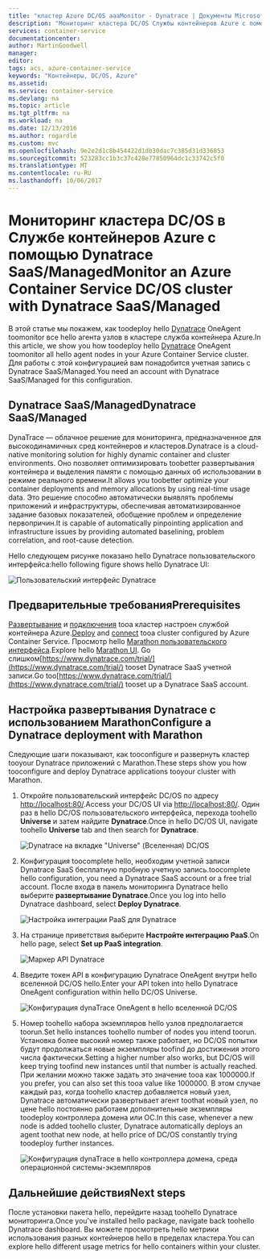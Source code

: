 ```yaml
---
title: "кластер Azure DC/OS aaaMonitor - Dynatrace | Документы Microsoft"
description: "Мониторинг кластера DC/OS Службы контейнеров Azure с помощью Dynatrace. Развертывание hello Dynatrace OneAgent с помощью панели мониторинга DC/OS hello."
services: container-service
documentationcenter: 
author: MartinGoodwell
manager: 
editor: 
tags: acs, azure-container-service
keywords: "Контейнеры, DC/OS, Azure"
ms.assetid: 
ms.service: container-service
ms.devlang: na
ms.topic: article
ms.tgt_pltfrm: na
ms.workload: na
ms.date: 12/13/2016
ms.author: rogardle
ms.custom: mvc
ms.openlocfilehash: 9e2e2d1c8b454422d1db30dac7c385d31d336853
ms.sourcegitcommit: 523283cc1b3c37c428e77850964dc1c33742c5f0
ms.translationtype: MT
ms.contentlocale: ru-RU
ms.lasthandoff: 10/06/2017
---
```

# <a name="monitor-an-azure-container-service-dcos-cluster-with-dynatrace-saasmanaged"></a><span data-ttu-id="fcb91-105">Мониторинг кластера DC/OS в Службе контейнеров Azure с помощью Dynatrace SaaS/Managed</span><span class="sxs-lookup"><span data-stu-id="fcb91-105">Monitor an Azure Container Service DC/OS cluster with Dynatrace SaaS/Managed</span></span>
<span data-ttu-id="fcb91-106">В этой статье мы покажем, как toodeploy hello [Dynatrace](https://www.dynatrace.com/) OneAgent toomonitor все hello агента узлов в кластере служба контейнера Azure.</span><span class="sxs-lookup"><span data-stu-id="fcb91-106">In this article, we show you how toodeploy hello [Dynatrace](https://www.dynatrace.com/) OneAgent toomonitor all hello agent nodes in your Azure Container Service cluster.</span></span> <span data-ttu-id="fcb91-107">Для работы с этой конфигурацией вам понадобится учетная запись с Dynatrace SaaS/Managed.</span><span class="sxs-lookup"><span data-stu-id="fcb91-107">You need an account with Dynatrace SaaS/Managed for this configuration.</span></span> 

## <a name="dynatrace-saasmanaged"></a><span data-ttu-id="fcb91-108">Dynatrace SaaS/Managed</span><span class="sxs-lookup"><span data-stu-id="fcb91-108">Dynatrace SaaS/Managed</span></span>
<span data-ttu-id="fcb91-109">DynaTrace — облачное решение для мониторинга, предназначенное для высокодинамичных сред контейнеров и кластеров.</span><span class="sxs-lookup"><span data-stu-id="fcb91-109">Dynatrace is a cloud-native monitoring solution for highly dynamic container and cluster environments.</span></span> <span data-ttu-id="fcb91-110">Оно позволяет оптимизировать toobetter развертывания контейнера и выделения памяти с помощью данных об использовании в режиме реального времени.</span><span class="sxs-lookup"><span data-stu-id="fcb91-110">It allows you toobetter optimize your container deployments and memory allocations by using real-time usage data.</span></span> <span data-ttu-id="fcb91-111">Это решение способно автоматически выявлять проблемы приложений и инфраструктуры, обеспечивая автоматизированное задание базовых показателей, обобщение проблем и определение первопричин.</span><span class="sxs-lookup"><span data-stu-id="fcb91-111">It is capable of automatically pinpointing application and infrastructure issues by providing automated baselining, problem correlation, and root-cause detection.</span></span>

<span data-ttu-id="fcb91-112">Hello следующем рисунке показано hello Dynatrace пользовательского интерфейса:</span><span class="sxs-lookup"><span data-stu-id="fcb91-112">hello following figure shows hello Dynatrace UI:</span></span>

![Пользовательский интерфейс Dynatrace](./media/container-service-monitoring-dynatrace/dynatrace.png)

## <a name="prerequisites"></a><span data-ttu-id="fcb91-114">Предварительные требования</span><span class="sxs-lookup"><span data-stu-id="fcb91-114">Prerequisites</span></span> 
<span data-ttu-id="fcb91-115">[Развертывание](container-service-deployment.md) и [подключения](./../container-service-connect.md) tooa кластер настроен службой контейнера Azure.</span><span class="sxs-lookup"><span data-stu-id="fcb91-115">[Deploy](container-service-deployment.md) and [connect](./../container-service-connect.md) tooa cluster configured by Azure Container Service.</span></span> <span data-ttu-id="fcb91-116">Просмотр hello [Marathon пользовательского интерфейса](container-service-mesos-marathon-ui.md).</span><span class="sxs-lookup"><span data-stu-id="fcb91-116">Explore hello [Marathon UI](container-service-mesos-marathon-ui.md).</span></span> <span data-ttu-id="fcb91-117">Go слишком[https://www.dynatrace.com/trial/](https://www.dynatrace.com/trial/) tooset Dynatrace SaaS учетной записи.</span><span class="sxs-lookup"><span data-stu-id="fcb91-117">Go too[https://www.dynatrace.com/trial/](https://www.dynatrace.com/trial/) tooset up a Dynatrace SaaS account.</span></span>  

## <a name="configure-a-dynatrace-deployment-with-marathon"></a><span data-ttu-id="fcb91-118">Настройка развертывания Dynatrace с использованием Marathon</span><span class="sxs-lookup"><span data-stu-id="fcb91-118">Configure a Dynatrace deployment with Marathon</span></span>
<span data-ttu-id="fcb91-119">Следующие шаги показывают, как tooconfigure и развернуть кластер tooyour Dynatrace приложений с Marathon.</span><span class="sxs-lookup"><span data-stu-id="fcb91-119">These steps show you how tooconfigure and deploy Dynatrace applications tooyour cluster with Marathon.</span></span>

1. <span data-ttu-id="fcb91-120">Откройте пользовательский интерфейс DC/OS по адресу [http://localhost:80/](http://localhost:80/).</span><span class="sxs-lookup"><span data-stu-id="fcb91-120">Access your DC/OS UI via [http://localhost:80/](http://localhost:80/).</span></span> <span data-ttu-id="fcb91-121">Один раз в hello DC/OS пользовательского интерфейса, перехода toohello **Universe** и затем найдите **Dynatrace**.</span><span class="sxs-lookup"><span data-stu-id="fcb91-121">Once in hello DC/OS UI, navigate toohello **Universe** tab and then search for **Dynatrace**.</span></span>

    ![Dynatrace на вкладке "Universe" (Вселенная) DC/OS](./media/container-service-monitoring-dynatrace/dynatrace-universe.png)

2. <span data-ttu-id="fcb91-123">Конфигурация toocomplete hello, необходим учетной записи Dynatrace SaaS бесплатную пробную учетную запись.</span><span class="sxs-lookup"><span data-stu-id="fcb91-123">toocomplete hello configuration, you need a Dynatrace SaaS account or a free trial account.</span></span> <span data-ttu-id="fcb91-124">После входа в панель мониторинга Dynatrace hello выберите **развертывание Dynatrace**.</span><span class="sxs-lookup"><span data-stu-id="fcb91-124">Once you log into hello Dynatrace dashboard, select **Deploy Dynatrace**.</span></span>

    ![Настройка интеграции PaaS для Dynatrace](./media/container-service-monitoring-dynatrace/setup-paas.png)

3. <span data-ttu-id="fcb91-126">На странице приветствия выберите **Настройте интеграцию PaaS**.</span><span class="sxs-lookup"><span data-stu-id="fcb91-126">On hello page, select **Set up PaaS integration**.</span></span> 

    ![Маркер API Dynatrace](./media/container-service-monitoring-dynatrace/api-token.png) 

4. <span data-ttu-id="fcb91-128">Введите токен API в конфигурацию Dynatrace OneAgent внутри hello вселенной DC/OS hello.</span><span class="sxs-lookup"><span data-stu-id="fcb91-128">Enter your API token into hello Dynatrace OneAgent configuration within hello DC/OS Universe.</span></span> 

    ![Конфигурация dynaTrace OneAgent в hello вселенной DC/OS](./media/container-service-monitoring-dynatrace/dynatrace-config.png)

5. <span data-ttu-id="fcb91-130">Номер toohello набора экземпляров hello узлов предполагается toorun.</span><span class="sxs-lookup"><span data-stu-id="fcb91-130">Set hello instances toohello number of nodes you intend toorun.</span></span> <span data-ttu-id="fcb91-131">Установка более высокий номер также работает, но DC/OS попытки будут продолжаться новые экземпляры toofind до достижения этого числа фактически.</span><span class="sxs-lookup"><span data-stu-id="fcb91-131">Setting a higher number also works, but DC/OS will keep trying toofind new instances until that number is actually reached.</span></span> <span data-ttu-id="fcb91-132">При желании можно также задать это значение tooa как 1000000.</span><span class="sxs-lookup"><span data-stu-id="fcb91-132">If you prefer, you can also set this tooa value like 1000000.</span></span> <span data-ttu-id="fcb91-133">В этом случае каждый раз, когда toohello кластер добавляется новый узел, Dynatrace автоматически развертывает агент toothat новый узел, по цене hello постоянно работаем дополнительные экземпляры toodeploy контроллера домена или ОС.</span><span class="sxs-lookup"><span data-stu-id="fcb91-133">In this case, whenever a new node is added toohello cluster, Dynatrace automatically deploys an agent toothat new node, at hello price of DC/OS constantly trying toodeploy further instances.</span></span>

    ![Конфигурация dynaTrace в hello контроллера домена, среда операционной системы-экземпляров](./media/container-service-monitoring-dynatrace/dynatrace-config2.png)

## <a name="next-steps"></a><span data-ttu-id="fcb91-135">Дальнейшие действия</span><span class="sxs-lookup"><span data-stu-id="fcb91-135">Next steps</span></span>

<span data-ttu-id="fcb91-136">После установки пакета hello, перейдите назад toohello Dynatrace мониторинга.</span><span class="sxs-lookup"><span data-stu-id="fcb91-136">Once you've installed hello package, navigate back toohello Dynatrace dashboard.</span></span> <span data-ttu-id="fcb91-137">Вы можете просмотреть hello метрики использования разных контейнеров hello в пределах кластера.</span><span class="sxs-lookup"><span data-stu-id="fcb91-137">You can explore hello different usage metrics for hello containers within your cluster.</span></span> 
